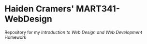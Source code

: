 # Haiden Cramers' MART341-WebDesign
Repository for my *Introduction to Web Design and Web Development* Homework
